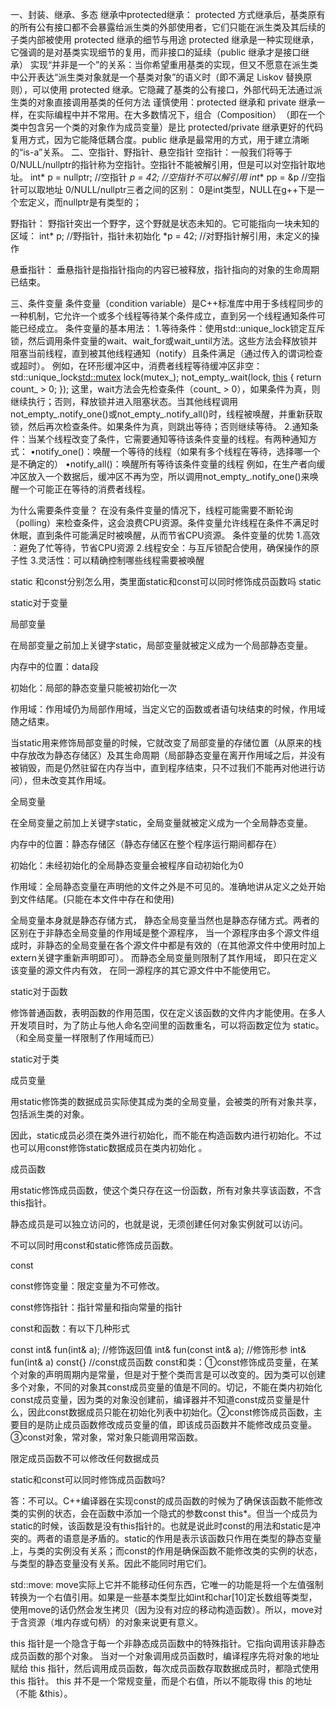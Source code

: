 一、封装、继承、多态
继承中protected继承：
 protected 方式继承后，​​基类原有的所有公有接口都不会暴露给派生类的外部使用者​​，它们只能在派生类及其后续的子类内部被使用
 protected 继承的细节与用途​​
protected 继承是一种​​实现继承​​，它强调的是对基类实现细节的复用，而非接口的延续（public 继承才是接口继承）
实现“并非是一个”的关系​​：当你希望重用基类的实现，但又不愿意在派生类中公开表达“派生类对象就是一个基类对象”的语义时（即不满足 Liskov 替换原则），可以使用 protected 继承。它​​隐藏了基类的公有接口​​，外部代码无法通过派生类的对象直接调用基类的任何方法
谨慎使用​​：protected 继承和 private 继承一样，在实际编程中​​并不常用​​。在大多数情况下，​​组合（Composition）​​（即在一个类中包含另一个类的对象作为成员变量）是比 protected/private 继承更好的代码复用方式，因为它能降低耦合度。public 继承是最常用的方式，用于建立清晰的“is-a”关系。
二、空指针、野指针、悬空指针
空指针：一般我们将等于0/NULL/nullptr的指针称为空指针。空指针不能被解引用，但是可以对空指针取地址。
int* p = nullptr;    //空指针
*p = 42;    //空指针不可以解引用
int** pp = &p    //空指针可以取地址
0/NULL/nullptr三者之间的区别：
0是int类型，NULL在g++下是一个宏定义，而nullptr是有类型的；

野指针：
野指针突出一个野字，这个野就是状态未知的。它可能指向一块未知的区域：
int* p;        //野指针，指针未初始化
*p = 42;    //对野指针解引用，未定义的操作

悬垂指针：
垂悬指针是指指针指向的内容已被释放，指针指向的对象的生命周期已结束。

三、条件变量
条件变量（condition variable）是C++标准库中用于多线程同步的一种机制，它允许一个或多个线程等待某个条件成立，直到另一个线程通知条件可能已经成立。
条件变量的基本用法：
1.
​​等待条件​​：使用std::unique_lock锁定互斥锁，然后调用条件变量的wait、wait_for或wait_until方法。这些方法会释放锁并阻塞当前线程，直到被其他线程通知（notify）且条件满足（通过传入的谓词检查或超时）。
例如，在环形缓冲区中，消费者线程等待缓冲区非空：
std::unique_lock<std::mutex> lock(mutex_);
not_empty_.wait(lock, [this]() { return count_ > 0; });
这里，wait方法会先检查条件（count_ > 0），如果条件为真，则继续执行；否则，释放锁并进入阻塞状态。当其他线程调用not_empty_.notify_one()或not_empty_.notify_all()时，线程被唤醒，并重新获取锁，然后再次检查条件。如果条件为真，则跳出等待；否则继续等待。
2.
​​通知条件​​：当某个线程改变了条件，它需要通知等待该条件变量的线程。有两种通知方式：
•notify_one()：唤醒一个等待的线程（如果有多个线程在等待，选择哪一个是不确定的）
•notify_all()：唤醒所有等待该条件变量的线程
例如，在生产者向缓冲区放入一个数据后，缓冲区不再为空，所以调用not_empty_.notify_one()来唤醒一个可能正在等待的消费者线程。

为什么需要条件变量？
在没有条件变量的情况下，线程可能需要不断轮询（polling）来检查条件，这会浪费CPU资源。条件变量允许线程在条件不满足时休眠，直到条件可能满足时被唤醒，从而节省CPU资源。
条件变量的优势
1.​​高效​​：避免了忙等待，节省CPU资源
2.线程安全​​：与互斥锁配合使用，确保操作的原子性
3.灵活性​​：可以精确控制哪些线程需要被唤醒


static 和const分别怎么用，类里面static和const可以同时修饰成员函数吗
static

static对于变量

局部变量

在局部变量之前加上关键字static，局部变量就被定义成为一个局部静态变量。

内存中的位置：data段

初始化：局部的静态变量只能被初始化一次

作用域：作用域仍为局部作用域，当定义它的函数或者语句块结束的时候，作用域随之结束。

当static用来修饰局部变量的时候，它就改变了局部变量的存储位置（从原来的栈中存放改为静态存储区）及其生命周期（局部静态变量在离开作用域之后，并没有被销毁，而是仍然驻留在内存当中，直到程序结束，只不过我们不能再对他进行访问），但未改变其作用域。

全局变量

在全局变量之前加上关键字static，全局变量就被定义成为一个全局静态变量。

内存中的位置：静态存储区（静态存储区在整个程序运行期间都存在）

初始化：未经初始化的全局静态变量会被程序自动初始化为0

作用域：全局静态变量在声明他的文件之外是不可见的。准确地讲从定义之处开始到文件结尾。(只能在本文件中存在和使用)

全局变量本身就是静态存储方式， 静态全局变量当然也是静态存储方式。两者的区别在于非静态全局变量的作用域是整个源程序， 当一个源程序由多个源文件组成时，非静态的全局变量在各个源文件中都是有效的（在其他源文件中使用时加上extern关键字重新声明即可）。 而静态全局变量则限制了其作用域， 即只在定义该变量的源文件内有效， 在同一源程序的其它源文件中不能使用它。

static对于函数

修饰普通函数，表明函数的作用范围，仅在定义该函数的文件内才能使用。在多人开发项目时，为了防止与他人命名空间里的函数重名，可以将函数定位为 static。（和全局变量一样限制了作用域而已）

static对于类

成员变量

用static修饰类的数据成员实际使其成为类的全局变量，会被类的所有对象共享，包括派生类的对象。

因此，static成员必须在类外进行初始化，而不能在构造函数内进行初始化。不过也可以用const修饰static数据成员在类内初始化 。

成员函数

用static修饰成员函数，使这个类只存在这一份函数，所有对象共享该函数，不含this指针。

静态成员是可以独立访问的，也就是说，无须创建任何对象实例就可以访问。

不可以同时用const和static修饰成员函数。

const

const修饰变量：限定变量为不可修改。

const修饰指针：指针常量和指向常量的指针

const和函数：有以下几种形式

const int& fun(int& a); //修饰返回值
int& fun(const int& a); //修饰形参
int& fun(int& a) const{} //const成员函数
const和类：①const修饰成员变量，在某个对象的声明周期内是常量，但是对于整个类而言是可以改变的。因为类可以创建多个对象，不同的对象其const成员变量的值是不同的。切记，不能在类内初始化const成员变量，因为类的对象没创建前，编译器并不知道const成员变量是什么，因此const数据成员只能在初始化列表中初始化。②const修饰成员函数，主要目的是防止成员函数修改成员变量的值，即该成员函数并不能修改成员变量。③const对象，常对象，常对象只能调用常函数。

限定成员函数不可以修改任何数据成员

static和const可以同时修饰成员函数吗?

答：不可以。C++编译器在实现const的成员函数的时候为了确保该函数不能修改类的实例的状态，会在函数中添加一个隐式的参数const this*。但当一个成员为static的时候，该函数是没有this指针的。也就是说此时const的用法和static是冲突的。两者的语意是矛盾的。static的作用是表示该函数只作用在类型的静态变量上，与类的实例没有关系；而const的作用是确保函数不能修改类的实例的状态，与类型的静态变量没有关系。因此不能同时用它们。


std::move:
move实际上它并不能移动任何东西，它唯一的功能是将一个左值强制转换为一个右值引用。如果是一些基本类型比如int和char[10]定长数组等类型，使用move的话仍然会发生拷贝（因为没有对应的移动构造函数）。所以，move对于含资源（堆内存或句柄）的对象来说更有意义。

this 指针是一个隐含于每一个非静态成员函数中的特殊指针。它指向调用该非静态成员函数的那个对象。
当对一个对象调用成员函数时，编译程序先将对象的地址赋给 this 指针，然后调用成员函数，每次成员函数存取数据成员时，都隐式使用 this 指针。
this 并不是一个常规变量，而是个右值，所以不能取得 this 的地址（不能 &this）。
